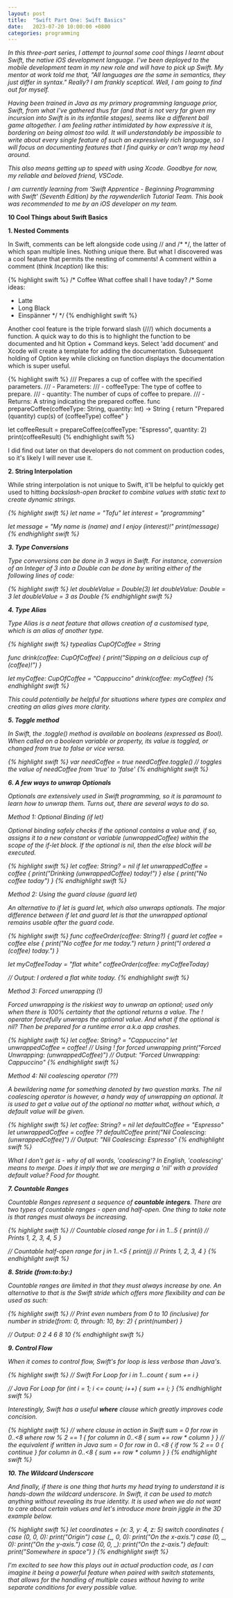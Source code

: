 ```yaml
---
layout: post
title:  "Swift Part One: Swift Basics"
date:   2023-07-20 10:00:00 +0800
categories: programming
---
```

<p><i>
In this three-part series, I attempt to journal some cool things I learnt about Swift, the native iOS development language. I've been deployed to the mobile development team in my new role and will have to pick up Swift. My mentor at work told me that, "All languages are the same in semantics, they just differ in syntax." Really? I am frankly sceptical. Well, I am going to find out for myself. 
</i></p>
<p><i>
Having been trained in Java as my primary programming language prior, Swift, from what I've gathered thus far (and that is not very far given my incursion into Swift is in its infantile stages), seems like a different ball game altogether. I am feeling rather intimidated by how expressive it is, bordering on being almost too wild. It will understandably be impossible to write about every single feature of such an expressively rich language, so I will focus on documenting features that I find quirky or can't wrap my head around. 
</i></p>
<p><i>
This also means getting up to speed with using Xcode. Goodbye for now, my reliable and beloved friend, VSCode.
</i></p>
<p><i>
I am currently learning from 'Swift Apprentice - Beginning Programming with Swift' (Seventh Edition) by the raywenderlich Tutorial Team. This book was recommended to me by an iOS developer on my team. 
</i></p>


<p><b>10 Cool Things about Swift Basics</b></p>
<p><b>1. Nested Comments</b></p>
In Swift, comments can be left alongside code using // and /* */, the latter of which span multiple lines. Nothing unique there. But what I discovered was a cool feature that permits the nesting of comments! A comment within a comment (think <i>Inception</i>) like this:

{% highlight swift %}
/* Coffee
What coffee shall I have today?
  /* Some ideas:
  - Latte
  - Long Black
  - Einspänner */
*/
{% endhighlight swift %}

Another cool feature is the triple forward slash (///) which documents a function. A quick way to do this is to highlight the function to be documented and hit Option + Command keys. Select 'add document' and Xcode will create a template for adding the documentation. Subsequent holding of Option key while clicking on function displays the documentation which is super useful. 

{% highlight swift %}
/// Prepares a cup of coffee with the specified parameters.
/// - Parameters:
///   - coffeeType: The type of coffee to prepare.
///   - quantity: The number of cups of coffee to prepare.
/// - Returns: A string indicating the prepared coffee.
func prepareCoffee(coffeeType: String, quantity: Int) -> String {
    return "Prepared \(quantity) cup(s) of \(coffeeType) coffee"
}

let coffeeResult = prepareCoffee(coffeeType: "Espresso", quantity: 2)
print(coffeeResult)
{% endhighlight swift %}

I did find out later on that developers do not comment on production codes, so it's likely I will never use it.

<p><b>2. String Interpolation</b></p>
While string interpolation is not unique to Swift, it'll be helpful to quickly get used to hitting <i>backslash-open bracket<i> to combine values with static text to create dynamic strings.

{% highlight swift %}
let name = "Tofu"
let interest = "programming"

let message = "My name is \(name) and I enjoy \(interest)!"
print(message)
{% endhighlight swift %}

<p><b>3. Type Conversions</b></p>
Type conversions can be done in 3 ways in Swift. For instance, conversion of an Integer of 3 into a Double can be done by writing either of the following lines of code:

{% highlight swift %}
let doubleValue = Double(3)
let doubleValue: Double = 3
let doubleValue = 3 as Double
{% endhighlight swift %}

<p><b>4. Type Alias</b></p>
Type Alias is a neat feature that allows creation of a customised type, which is an alias of another type. 

{% highlight swift %}
typealias CupOfCoffee = String

func drink(coffee: CupOfCoffee) {
    print("Sipping on a delicious cup of \(coffee)!")
}

let myCoffee: CupOfCoffee = "Cappuccino"
drink(coffee: myCoffee)
{% endhighlight swift %}

This could potentially be helpful for situations where types are complex and creating an alias gives more clarity. 

<p><b>5. Toggle method</b></p>
In Swift, the .toggle() method is available on booleans (expressed as Bool). When called on a boolean variable or property, its value is toggled, or changed from true to false or vice versa.

{% highlight swift %}
var needCoffee = true
needCoffee.toggle() // toggles the value of needCoffee from 'true' to 'false'
{% endhighlight swift %}

<p><b>6. A few ways to unwrap Optionals</b></p>
Optionals are extensively used in Swift programming, so it is paramount to learn how to unwrap them. Turns out, there are several ways to do so. 

<p>Method 1: Optional Binding (if let)</p>
<p>Optional binding safely checks if the optional contains a value and, if so, assigns it to a new constant or variable (unwrappedCoffee) within the scope of the if-let block. If the optional is nil, then the else block will be executed.</p>

{% highlight swift %}
let coffee: String? = nil
if let unwrappedCoffee = coffee {
  print("Drinking \(unwrappedCoffee) today!")
} else {
  print("No coffee today") 
}
{% endhighlight swift %}

<p>Method 2: Using the guard clause (guard let)</p>
<p>An alternative to if let is guard let, which also unwraps optionals. The major difference between if let and guard let is that the unwrapped optional remains usable after the guard code.</p>

{% highlight swift %}
func coffeeOrder(coffee: String?) {
    guard let coffee = coffee else {
      print("No coffee for me today.")
      return
    }
    print("I ordered a \(coffee) today.")
}

let myCoffeeToday = "flat white"
coffeeOrder(coffee: myCoffeeToday)

// Output: I ordered a flat white today.
{% endhighlight swift %}

<p>Method 3: Forced unwrapping (!)</p>
<p>Forced unwrapping is the riskiest way to unwrap an optional; used only when there is 100% certainty that the optional returns a value. The ! operator forcefully unwraps the optional value. And what if the optional is nil? Then be prepared for a runtime error a.k.a app crashes.</p>

{% highlight swift %}
let coffee: String? = "Cappuccino"
let unwrappedCoffee = coffee! // Using ! for forced unwrapping
print("Forced Unwrapping: \(unwrappedCoffee)") 
// Output: "Forced Unwrapping: Cappuccino"
{% endhighlight swift %}

<p>Method 4: Nil coalescing operator (??)</p>
<p>A bewildering name for something denoted by two question marks. The nil coalescing operator is however, a handy way of unwrapping an optional. It is used to get a value out of the optional no matter what, without which, a default value will be given.</p>

{% highlight swift %}
let coffee: String? = nil
let defaultCoffee = "Espresso"
let unwrappedCoffee = coffee ?? defaultCoffee
print("Nil Coalescing: \(unwrappedCoffee)") 
// Output: "Nil Coalescing: Espresso"
{% endhighlight swift %}

What I don't get is - why of all words, 'coalescing'? In English, 'coalescing' means to merge. Does it imply that we are merging a 'nil' with a provided default value? Food for thought.

<p><b>7. Countable Ranges</b></p>
Countable Ranges represent a sequence of <b>countable integers</b>. There are two types of countable ranges - open and half-open. One thing to take note is that ranges must always be increasing.

{% highlight swift %}
// Countable closed range
for i in 1...5 {
  print(i) // Prints 1, 2, 3, 4, 5
}

// Countable half-open range
for j in 1..<5 {
  print(j) // Prints 1, 2, 3, 4
}
{% endhighlight swift %}

<p><b>8. Stride (from:to:by:)</b></p>
Countable ranges are limited in that they must always increase by one. An alternative to that is the Swift stride which offers  more flexibility and can be used as such:

{% highlight swift %}
// Print even numbers from 0 to 10 (inclusive)
for number in stride(from: 0, through: 10, by: 2) {
  print(number)
}

// Output: 0 2 4 6 8 10
{% endhighlight swift %}

<p><b>9. Control Flow</b></p>
When it comes to control flow, Swift's for loop is less verbose than Java's.

{% highlight swift %}
// Swift For Loop
for i in 1...count {
  sum += i 
}

// Java For Loop
for (int i = 1; i <= count; i++) {
  sum += i;
}
{% endhighlight swift %}

Interestingly, Swift has a useful <b>where</b> clause which greatly improves code concision.

{% highlight swift %}
// where clause in action in Swift
sum = 0
for row in 0..<8 where row % 2 == 1 {
  for column in 0..<8 {
    sum += row * column
  }
}
// the equivalent if written in Java
sum = 0
for row in 0..<8 {
if row % 2 == 0 {
  continue
  }
  for column in 0..<8 {
    sum += row * column
  }
}
{% endhighlight swift %}

<p><b>10. The Wildcard Underscore</b></p>
And finally, if there is one thing that hurts my head trying to understand it is hands-down the wildcard underscore. In Swift, it can be used to match anything without revealing its true identity. It is used when we do not want to care about certain values and let's introduce more brain jiggle in the 3D example below.

{% highlight swift %}
let coordinates = (x: 3, y: 4, z: 5)
switch coordinates {
case (0, 0, 0):
  print("Origin")
case (_, 0, 0):
  print("On the x-axis.")
case (0, _, 0):
  print("On the y-axis.")
case (0, 0, _):
  print("On the z-axis.")
default:
  print("Somewhere in space")
}
{% endhighlight swift %}

I'm excited to see how this plays out in actual production code, as I can imagine it being a powerful feature when paired with switch statements, that allows for the handling of multiple cases without having to write separate conditions for every possible value. 